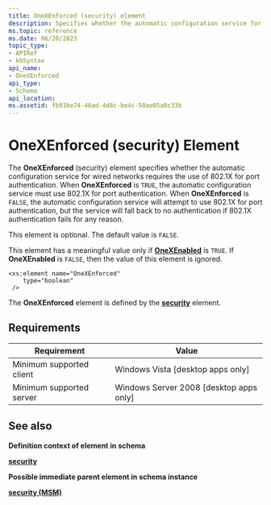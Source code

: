 ```yaml
---
title: OneXEnforced (security) element
description: Specifies whether the automatic configuration service for wired networks requires the use of 802.1X for port authentication.
ms.topic: reference
ms.date: 06/20/2023
topic_type: 
- APIRef
- kbSyntax
api_name: 
- OneXEnforced
api_type: 
- Schema
api_location: 
ms.assetid: fb01be74-46ad-4d8c-be4c-50ae05a0c33b
---
```


# OneXEnforced (security) Element

The **OneXEnforced** (security) element specifies whether the automatic configuration service for wired networks requires the use of 802.1X for port authentication. When **OneXEnforced** is `TRUE`, the automatic configuration service must use 802.1X for port authentication. When **OneXEnforced** is `FALSE`, the automatic configuration service will attempt to use 802.1X for port authentication, but the service will fall back to no authentication if 802.1X authentication fails for any reason.

This element is optional. The default value is `FALSE`.

This element has a meaningful value only if [**OneXEnabled**](lan-profileschema-security-msm-element.md#onexenabled) is `TRUE`. If **OneXEnabled** is `FALSE`, then the value of this element is ignored.

``` syntax
<xs:element name="OneXEnforced"
    type="boolean"
 />
```

The **OneXEnforced** element is defined by the [**security**](lan-profileschema-security-msm-element.md) element.

## Requirements

| Requirement | Value |
|-------------------------------------|------------------------------------------------------|
| Minimum supported client<br/> | Windows Vista \[desktop apps only\]<br/>       |
| Minimum supported server<br/> | Windows Server 2008 \[desktop apps only\]<br/> |

## See also

<dl> <dt>

**Definition context of element in schema**
</dt> <dt>

[**security**](lan-profileschema-security-msm-element.md)
</dt> <dt>

**Possible immediate parent element in schema instance**
</dt> <dt>

[**security (MSM)**](lan-profileschema-security-msm-element.md)
</dt> </dl>
